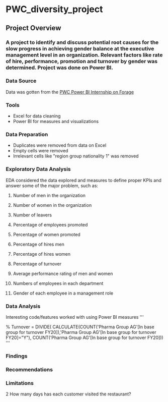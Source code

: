 # PWC_diversity_project

## Project Overview
### A project to identify and discuss potential root causes for the slow progress in achieving gender balance at the executive management level in an organization. Relevant factors like rate of hire, performance, promotion and turnover by gender was determined. Project was done on Power BI.

### Data Source
Data was gotten from the [PWC Power BI Internship on Forage](https://www.theforage.com/simulations/pwc-ch/power-bi-cqxg)


### Tools

- Excel for data cleaning
- Power BI for measures and visualizations

### Data Preparation
- Duplicates were removed from data on Excel
- Empty cells were removed
- Irrelevant cells like "region group nationality 1" was removed

### Exploratory Data Analysis
EDA considered the data explored and measures to define proper KPIs and answer some of the major problem, such as:

1. Number of men in the organization

2. Number of women in the organization
3. Number of leavers
4. Percentage of employees promoted
5. Percentage of women promoted
6. Percentage of hires men
7. Percentage of hires women
8. Percentage of turnover
9. Average performance rating of men and women
10. Numbers of employees in each department
11. Gender of each employee in a management role



### Data Analysis
Interesting code/features worked with using Power BI measures
'''

% Turnover = DIVIDE(
         CALCULATE(COUNT('Pharma Group AG'[In base group for turnover FY20]),'Pharma Group AG'[In base group for turnover FY20]="Y"),
         COUNT('Pharma Group AG'[In base group for turnover FY20]))
'''

### Findings

### Recommendations

### Limitations
2 How many days has each customer visited the restaurant?
